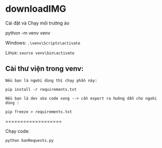 # downloadIMG


Cài đặt và Chạy môi trường ảo

python -m venv venv

Windows: `.\venv\Scripts\activate`

Linux: `source venv\bin\activate`

## Cài thư viện trong venv: 
	
 	Nếu bạn là người dùng thì chạy phần này:

	pip install -r requirements.txt

	Nếu bạn là dev vừa code xong --> cần export ra hướng dẫn cho người dùng :

	pip freeze > requirements.txt
===================

Chạy code: 

`python banRequests.py`